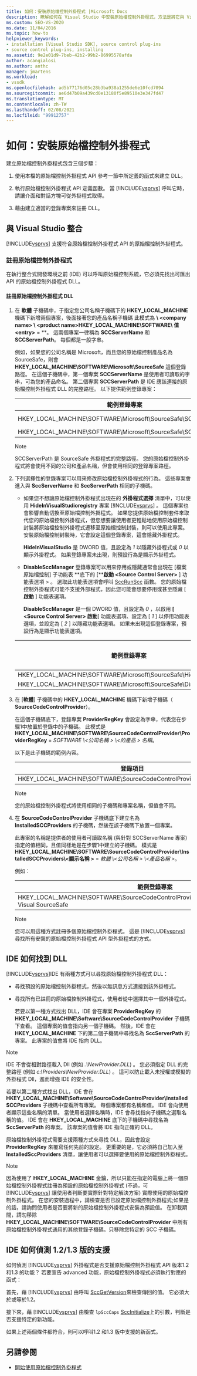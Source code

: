 ```yaml
---
title: 如何：安裝原始檔控制外掛程式 |Microsoft Docs
description: 瞭解如何在 Visual Studio 中安裝原始檔控制外掛程式，方法是將它與 Visual Studio 的原始檔控制外掛程式 API 整合，並註冊其 DLL。
ms.custom: SEO-VS-2020
ms.date: 11/04/2016
ms.topic: how-to
helpviewer_keywords:
- installation [Visual Studio SDK], source control plug-ins
- source control plug-ins, installing
ms.assetid: 9e2e01d9-7beb-42b2-99b2-86995578afda
author: acangialosi
ms.author: anthc
manager: jmartens
ms.workload:
- vssdk
ms.openlocfilehash: ad5b77176d05c28b3ba938a1255de6e10fcd7094
ms.sourcegitcommit: ae6d47b09a439cd0e13180f5e89510e3e347fd47
ms.translationtype: MT
ms.contentlocale: zh-TW
ms.lasthandoff: 02/08/2021
ms.locfileid: "99912757"
---
```

# <a name="how-to-install-a-source-control-plug-in"></a>如何：安裝原始檔控制外掛程式
建立原始檔控制外掛程式包含三個步驟：

1. 使用本檔的原始檔控制外掛程式 API 參考一節中所定義的函式來建立 DLL。

2. 執行原始檔控制外掛程式 API 定義函數。 當 [!INCLUDE[vsprvs](../../code-quality/includes/vsprvs_md.md)] 呼叫它時，請讓介面和對話方塊可從外掛程式取得。

3. 藉由建立適當的登錄專案來註冊 DLL。

## <a name="integration-with-visual-studio"></a>與 Visual Studio 整合
 [!INCLUDE[vsprvs](../../code-quality/includes/vsprvs_md.md)] 支援符合原始檔控制外掛程式 API 的原始檔控制外掛程式。

### <a name="register-the-source-control-plug-in"></a>註冊原始檔控制外掛程式
 在執行整合式開發環境之前 (IDE) 可以呼叫原始檔控制系統，它必須先找出可匯出 API 的原始檔控制外掛程式 DLL。

#### <a name="to-register-the-source-control-plug-in-dll"></a>註冊原始檔控制外掛程式 DLL

1. 在 **軟體** 子機碼中，于指定您公司名稱子機碼下的 **HKEY_LOCAL_MACHINE** 機碼下新增兩個專案，後面接著您的產品名稱子機碼 此模式為 **\\ \<company name> \\ \<product name>HKEY_LOCAL_MACHINE\SOFTWARE\\ 值 \<entry>**  =  **。 這兩個專案一律稱為 **SCCServerName** 和 **SCCServerPath**。 每個都是一般字串。

    例如，如果您的公司名稱是 Microsoft，而且您的原始檔控制產品名為 SourceSafe，則會 **HKEY_LOCAL_MACHINE\SOFTWARE\Microsoft\SourceSafe** 這個登錄路徑。 在這個子機碼中，第一個專案 **SCCServerName** 是使用者可讀取的字串，可為您的產品命名。 第二個專案 **SCCServerPath** 是 IDE 應該連接的原始檔控制外掛程式 DLL 的完整路徑。 以下提供範例登錄專案：

   |範例登錄專案|範例值|
   |---------------------------|------------------|
   |HKEY_LOCAL_MACHINE\SOFTWARE\Microsoft\SourceSafe\SCCServerName|Microsoft Visual SourceSafe|
   |HKEY_LOCAL_MACHINE\SOFTWARE\Microsoft\SourceSafe\SCCServerPath|*c:\vss\win32\ssscc.dll*|

   > [!NOTE]
   > SCCServerPath 是 SourceSafe 外掛程式的完整路徑。 您的原始檔控制外掛程式將會使用不同的公司和產品名稱，但會使用相同的登錄專案路徑。

2. 下列選擇性的登錄專案可以用來修改原始檔控制外掛程式的行為。 這些專案會進入與 **SccServerName** 和 **SccServerPath** 相同的子機碼。

   - 如果您不想讓原始檔控制外掛程式出現在的 **外掛程式選擇** 清單中，可以使用 **HideInVisualStudioregistry** 專案 [!INCLUDE[vsprvs](../../code-quality/includes/vsprvs_md.md)] 。 這個專案也會影響自動切換至原始檔控制外掛程式。 如果您提供原始檔控制套件來取代您的原始檔控制外掛程式，但您想要讓使用者更輕鬆地使用原始檔控制封裝將原始檔控制外掛程式遷移至原始檔控制封裝，則可以使用此專案。 安裝原始檔控制封裝時，它會設定這個登錄專案，這會隱藏外掛程式。

      **HideInVisualStudio** 是 DWORD 值，且設定為 *1* 以隱藏外掛程式或 *0* 以顯示外掛程式。 如果登錄專案未出現，則預設行為是顯示外掛程式。

   - **DisableSccManager** 登錄專案可以用來停用或隱藏通常會出現在 [檔案原始檔控制] 子功能表 **底下的 [****啟動 \<Source Control Server>** ] 功能表選項  >   。 選取此功能表選項會呼叫 [SccRunScc](../../extensibility/sccrunscc-function.md) 函數。 您的原始檔控制外掛程式可能不支援外部程式，因此您可能會想要停用或甚至隱藏 [ **啟動** ] 功能表選項。

      **DisableSccManager** 是一個 DWORD 值，且設定為 *0* ，以啟用 **[ \<Source Control Server> 啟動**] 功能表選項、設定為 [ *1* ] 以停用功能表選項，並設定為 [ *2* ] 以隱藏功能表選項。 如果未出現這個登錄專案，預設行為是顯示功能表選項。

   | 範例登錄專案 | 範例值 |
   | - |--------------|
   | HKEY_LOCAL_MACHINE\SOFTWARE\Microsoft\SourceSafe\HideInVisualStudio | 1 |
   | HKEY_LOCAL_MACHINE\SOFTWARE\Microsoft\SourceSafe\DisableSccManager | 1 |

3. 在 [**軟體**] 子機碼中的 **HKEY_LOCAL_MACHINE** 機碼下新增子機碼（ **SourceCodeControlProvider**）。

    在這個子機碼底下，登錄專案 **ProviderRegKey** 會設定為字串，代表您在步驟1中放置於登錄中的子機碼。 此模式是 **HKEY_LOCAL_MACHINE\SOFTWARE\SourceCodeControlProvider\ProviderRegKey**  =  *SOFTWARE \\<公司名稱 \> \\<的產品 \> 名稱*。

    以下是此子機碼的範例內容。

   |登錄項目|範例值|
   |--------------------|------------------|
   |HKEY_LOCAL_MACHINE\SOFTWARE\SourceCodeControlProvider\ProviderRegKey|SOFTWARE\Microsoft\SourceSafe|

   > [!NOTE]
   > 您的原始檔控制外掛程式將使用相同的子機碼和專案名稱，但值會不同。

4. 在 **SourceCodeControlProvider** 子機碼底下建立名為 **InstalledSCCProviders** 的子機碼，然後在該子機碼下放置一個專案。

    此專案的名稱是提供者的使用者可讀取名稱 (與針對 SCCServerName 專案) 指定的值相同，且值同樣地是在步驟1中建立的子機碼。 模式是 **HKEY_LOCAL_MACHINE\SOFTWARE\SourceCodeControlProvider\InstalledSCCProviders\\<顯示名稱 \>**  =  *軟體 \\<公司名稱 \> \\<產品名稱 \>*。

    例如：

   |範例登錄專案|範例值|
   |---------------------------|------------------|
   |HKEY_LOCAL_MACHINE\SOFTWARE\SourceCodeControlProvider\InstalledSCCProviders\Microsoft Visual SourceSafe|SOFTWARE\Microsoft\SourceSafe|

   > [!NOTE]
   > 您可以用這種方式註冊多個原始檔控制外掛程式。 這是 [!INCLUDE[vsprvs](../../code-quality/includes/vsprvs_md.md)] 尋找所有安裝的原始檔控制外掛程式 API 型外掛程式的方式。

## <a name="how-an-ide-locates-the-dll"></a>IDE 如何找到 DLL
 [!INCLUDE[vsprvs](../../code-quality/includes/vsprvs_md.md)]IDE 有兩種方式可以尋找原始檔控制外掛程式 DLL：

- 尋找預設的原始檔控制外掛程式，然後以無訊息方式連接到該外掛程式。

- 尋找所有已註冊的原始檔控制外掛程式，使用者從中選擇其中一個外掛程式。

  若要以第一種方式找出 DLL，IDE 會在專案 **ProviderRegKey** 的 **HKEY_LOCAL_MACHINE\Software\SourceCodeControlProvider** 子機碼下查看。 這個專案的值會指向另一個子機碼。 然後，IDE 會在 **HKEY_LOCAL_MACHINE** 下的第二個子機碼中尋找名為 **SccServerPath** 的專案。 此專案的值會將 IDE 指向 DLL。

> [!NOTE]
> IDE 不會從相對路徑載入 Dll (例如 *.\NewProvider.DLL*) 。 您必須指定 DLL 的完整路徑 (例如 *c:\Providers\NewProvider.DLL*) 。 這可以防止載入未授權或模擬的外掛程式 Dll，進而增強 IDE 的安全性。

 若要以第二種方式找出 DLL，IDE 會在 **HKEY_LOCAL_MACHINE\Software\SourceCodeControlProvider\InstalledSCCProviders** 子機碼中查看所有專案。 每個專案都有名稱和值。 IDE 會向使用者顯示這些名稱的清單。 當使用者選擇名稱時，IDE 會尋找指向子機碼之選取名稱的值。 IDE 會在 **HKEY_LOCAL_MACHINE** 底下的子機碼中尋找名為 **SccServerPath** 的專案。 該專案的值會將 IDE 指向正確的 DLL。

 原始檔控制外掛程式需要支援兩種方式來尋找 DLL，因此會設定 **ProviderRegKey** 來覆寫任何先前的設定。 更重要的是，它必須將自己加入至 **InstalledSccProviders** 清單，讓使用者可以選擇要使用的原始檔控制外掛程式。

> [!NOTE]
> 因為使用了 **HKEY_LOCAL_MACHINE** 金鑰，所以只能在指定的電腦上將一個原始檔控制外掛程式註冊為預設的原始檔控制外掛程式 (不過，可 [!INCLUDE[vsprvs](../../code-quality/includes/vsprvs_md.md)] 讓使用者判斷要實際針對特定解決方案) 實際使用的原始檔控制外掛程式。 在您的安裝過程中，請檢查是否已設定原始檔控制外掛程式;如果是的話，請詢問使用者是否要將新的原始檔控制外掛程式安裝為預設值。 在卸載期間，請勿移除 **HKEY_LOCAL_MACHINE\SOFTWARE\SourceCodeControlProvider** 中所有原始檔控制外掛程式通用的其他登錄子機碼。只移除您特定的 SCC 子機碼。

## <a name="how-the-ide-detects-version-1213-support"></a>IDE 如何偵測 1.2/1.3 版的支援
 如何偵測 [!INCLUDE[vsprvs](../../code-quality/includes/vsprvs_md.md)] 外掛程式是否支援原始檔控制外掛程式 API 版本1.2 和1.3 的功能？ 若要宣告 advanced 功能，原始檔控制外掛程式必須執行對應的函式：

 首先，藉 [!INCLUDE[vsprvs](../../code-quality/includes/vsprvs_md.md)] 由呼叫 [SccGetVersion](../../extensibility/sccgetversion-function.md)來檢查傳回的值。 它必須大於或等於1.2。

 接下來，藉 [!INCLUDE[vsprvs](../../code-quality/includes/vsprvs_md.md)] 由檢查 `lpSccCaps` [SccInitialize](../../extensibility/sccinitialize-function.md)上的引數，判斷是否支援特定的新功能。

 如果上述兩個條件都符合，則可以呼叫1.2 和1.3 版中支援的新函式。

## <a name="see-also"></a>另請參閱
- [開始使用原始檔控制外掛程式](../../extensibility/internals/getting-started-with-source-control-plug-ins.md)
